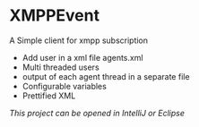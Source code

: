 # XMPPEvent
A Simple client for xmpp subscription
* Add user in a xml file agents.xml 
* Multi threaded users 
* output of each agent thread in a separate file 
* Configurable variables 
* Prettified XML 

 _This project can be opened in IntelliJ or Eclipse_ 
